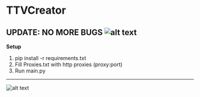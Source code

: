 # TTVCreator
## UPDATE: NO MORE BUGS ![alt text](https://media.tenor.com/images/b594026b639bbe538986c0bfc42c6e26/tenor.gif) 

**Setup**
1. pip install -r requirements.txt
2. Fill Proxies.txt with http proxies (proxy:port)
3. Run main.py
---
![alt text](https://media.tenor.com/images/c78f273d8f6a182827a539302582adb6/tenor.gif)
